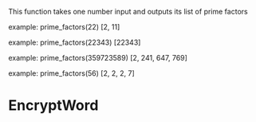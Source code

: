 This function takes one number input and outputs its list of prime factors

example: prime_factors(22)
        [2, 11]
        
example: prime_factors(22343)
        [22343]
        
example: prime_factors(359723589)
        [2, 241, 647, 769]
        
example: prime_factors(56)
        [2, 2, 2, 7]
# EncryptWord

